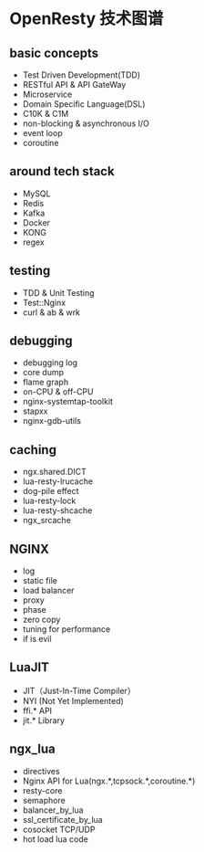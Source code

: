 # OpenResty 技术图谱
## basic concepts
- Test Driven Development(TDD)
- RESTful API & API GateWay
- Microservice
- Domain Specific Language(DSL)
- C10K & C1M
- non-blocking & asynchronous I/O
- event loop
- coroutine

## around tech stack
- MySQL
- Redis
- Kafka
- Docker
- KONG
- regex

## testing
- TDD & Unit Testing
- Test::Nginx
- curl & ab & wrk

## debugging
- debugging log
- core dump
- flame graph
- on-CPU & off-CPU
- nginx-systemtap-toolkit
- stapxx
- nginx-gdb-utils

## caching
- ngx.shared.DICT
- lua-resty-lrucache
- dog-pile effect
- lua-resty-lock
- lua-resty-shcache
- ngx_srcache

## NGINX
- log
- static file
- load balancer
- proxy
- phase
- zero copy
- tuning for performance
- if is evil

## LuaJIT
- JIT（Just-In-Time Compiler）
- NYI (Not Yet Implemented)
- ffi.\* API
- jit.\* Library

## ngx\_lua
- directives
- Nginx API for Lua(ngx.\*,tcpsock.\*,coroutine.\*)
- resty-core
- semaphore
- balancer\_by\_lua
- ssl\_certificate\_by\_lua
- cosocket TCP/UDP
- hot load lua code